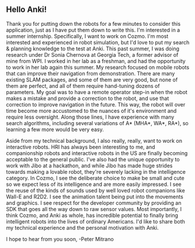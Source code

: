 ## Hello Anki!

Thank you for putting down the robots for a few minutes to consider this application, just as I have put them down to write this. I'm interested in a summer internship. Specifically, I want to work on Cozmo. I'm most interested and experienced in robot simulation, but I'd love to put my search & planning knowledge to the test at Anki. This past summer, I was doing research under Dr Sonia Chernova at Georgia Tech, a former advisor of mine from WPI. I worked in her lab as a freshman, and had the opportunity to work in her lab again this summer. My research focused on mobile robots that can improve their navigation from demonstration. There are many existing SLAM packages, and some of them are very good, but none of them are perfect, and all of them require hand-tuning dozens of parameters. My goal was to have a remote operator step-in when the robot makes a mistake and provide a correction to the robot, and use that correction to improve navigation in the future. This way, the robot will over time become more accustomed to the nuances of it's environment and require less oversight. Along those lines, I have experience with many search algorithms, including several variations of A* (MHA*, WA*, RA*), so learning a few more would be very easy.

Aside from my technical background, I also really, really, want to work on interactive robots. HRI has always been interesting to me, and companionship robots and interactive robots in the US are finally becoming acceptable to the general public. I've also had the unique opportunity to work with Jibo at a hackathon, and while Jibo has made huge strides towards making a lovable robot, they're severely lacking in the intelligence category. In Cozmo, I see the deliberate choice to make be small and cute so we expect less of its intelligence and are more easily impressed. I see the reuse of the kinds of sounds used by well loved robot companions like Wall-E and R2D2. I see the animation talent being put into the movements and graphics. I see respect for the developer community by providing an SDK that goes all the way down to raw sensor values. Most importantly, I think Cozmo, and Anki as whole, has incredible potential to finally bring intelligent robots into the lives of ordinary Americans. I'd like to share both my technical experience and the personal motivation with Anki.

I hope to hear from you soon,
-Peter Mitrano
